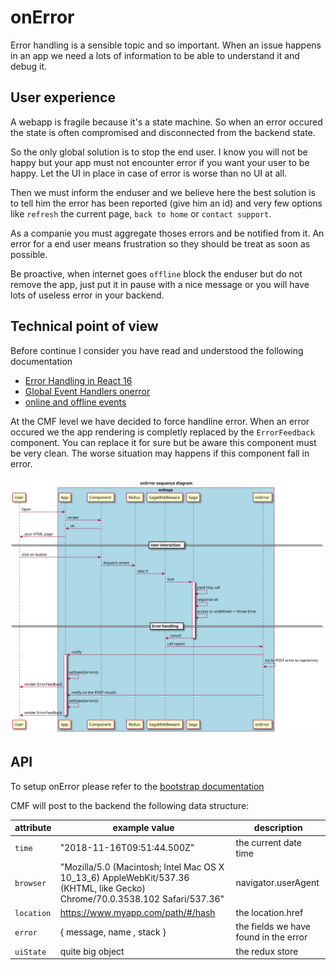 # onError

Error handling is a sensible topic and so important.
When an issue happens in an app we need a lots of information to be able to understand it and debug it.

## User experience

A webapp is fragile because it's a state machine. So when an error occured the state is often compromised and disconnected from the backend state.

So the only global solution is to stop the end user. I know you will not be happy but your app must not encounter error if you want your user to be happy. Let the UI in place in case of error is worse than no UI at all.

Then we must inform the enduser and we believe here the best solution is to tell him the error has been reported (give him an id) and very few options like `refresh` the current page, `back to home` or `contact support`.

As a companie you must aggregate thoses errors and be notified from it.
An error for a end user means frustration so they should be treat as soon as possible.

Be proactive, when internet goes `offline` block the enduser but do not remove the app, just put it in pause with a nice message or you will have lots of useless error in your backend.

## Technical point of view

Before continue I consider you have read and understood the following documentation

* [Error Handling in React 16](https://reactjs.org/blog/2017/07/26/error-handling-in-react-16.html)
* [Global Event Handlers onerror](https://developer.mozilla.org/en-US/docs/Web/API/GlobalEventHandlers/onerror)
* [online and offline events](https://developer.mozilla.org/en-US/docs/Web/API/NavigatorOnLine/Online_and_offline_events)

At the CMF level we have decided to force handline error. When an error occured we the app rendering is completly replaced by the `ErrorFeedback` component. You can replace it for sure but be aware this component must be very clean. The worse situation may happens if this component fall in error.

![onError sequence diagram](../assets/diagram-onError-sequence.svg "onError sequence diagram")

## API

To setup onError please refer to the [bootstrap documentation](./bootstrap.md#onError)

CMF will post to the backend the following data structure:

| attribute | example value | description |
| -- | -- | -- |
| `time` | "2018-11-16T09:51:44.500Z" | the current date time |
| `browser` | "Mozilla/5.0 (Macintosh; Intel Mac OS X 10_13_6) AppleWebKit/537.36 (KHTML, like Gecko) Chrome/70.0.3538.102 Safari/537.36" | navigator.userAgent |
| `location` | https://www.myapp.com/path/#/hash | the location.href |
| `error` | { message, name , stack } | the fields we have found in the error |
| `uiState` | quite big object | the redux store |
